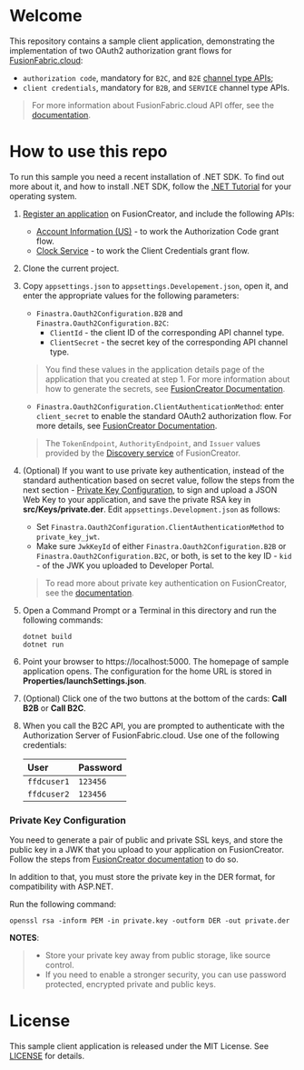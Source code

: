# Welcome

This repository contains a sample client application, demonstrating the implementation of two OAuth2 
authorization grant flows for [FusionFabric.cloud](https://developer.fusionfabric.cloud/): 
 - `authorization code`, mandatory for `B2C`, and `B2E` [channel type APIs](https://developer.fusionfabric.cloud/documentation/creator-catalogs#api-channel-type);
 - `client credentials`, mandatory for `B2B`, and `SERVICE` channel type APIs.

> For more information about FusionFabric.cloud API offer, see the [documentation](https://developer.fusionfabric.cloud/documentation/creator-offer).

# How to use this repo

To run this sample you need a recent installation of .NET SDK. To find out more about it, and how to install .NET SDK, follow the [.NET Tutorial](https://dotnet.microsoft.com/learn/dotnet/hello-world-tutorial/intro) for your operating system.

1. [Register an application](https://developer.fusionfabric.cloud/documentation/join-app-wizard) on FusionCreator, and include the following APIs:
   + [Account Information (US)](https://developer.fusionfabric.cloud/api/b2c-account-v1-fc77362a-c2ee-4b23-b20e-5621249eb7a4/docs)  - to work the Authorization Code grant flow.
   + [Clock Service](https://developer.fusionfabric.cloud/api/clock-v1-5ce28ddc-dbbc-11e9-9d36-2a2ae2dbcce4/docs) - to work the Client Credentials grant flow.
2. Clone the current project.
3. Copy `appsettings.json` to `appsettings.Developement.json`, open it, and enter the appropriate values for the following parameters:
   + `Finastra.Oauth2Configuration.B2B` and `Finastra.Oauth2Configuration.B2C`:
      + `ClientId` - the client ID of the corresponding API channel type.
      + `ClientSecret` - the secret key of the corresponding API channel type.  
   > You find these values in the application details page of the application that you created at step 1. For more information about how to generate the secrets, see [FusionCreator Documentation](https://developer.fusionfabric.cloud/documentation/creator-apps#credentials-by-api-channel).  
   + `Finastra.Oauth2Configuration.ClientAuthenticationMethod`: enter `client_secret` to enable the standard OAuth2 authorization flow.  For more details, see [FusionCreator Documentation](https://developer.fusionfabric.cloud/documentation/oauth2-grants).  
   > The `TokenEndpoint`, `AuthorityEndpoint`, and `Issuer` values provided by the [Discovery service](https://developer.fusionfabric.cloud/documentation/oauth2-grants#discovery-service) of FusionCreator.  
4. (Optional) If you want to use private key authentication, instead of the standard authentication based on secret value, follow the steps from the next section - [Private Key Configuration](#private-key-configuration), to sign and upload a JSON Web Key to your application, and save the private RSA key in **src/Keys/private.der**. Edit `appsettings.Development.json` as follows:
   + Set `Finastra.Oauth2Configuration.ClientAuthenticationMethod` to `private_key_jwt`. 
   + Make sure `JwkKeyId` of either `Finastra.Oauth2Configuration.B2B` or `Finastra.Oauth2Configuration.B2C`, or both, is set to the key ID - `kid` - of the JWK you uploaded to Developer Portal.
   > To read more about private key authentication on FusionCreator, see the [documentation](https://developer.fusionfabric.cloud/documentation/oauth2-grants#jwk-auth). 
5. Open a Command Prompt or a Terminal in this directory and run the following commands:
   ```
   dotnet build
   dotnet run
   ```  
6. Point your browser to https://localhost:5000. The homepage of sample application opens. The configuration for the home URL is stored in **Properties/launchSettings.json**.  
7. (Optional) Click one of the two buttons at the bottom of the cards: **Call B2B** or **Call B2C**.     
8. When you call the B2C API, you are prompted to authenticate with the Authorization Server of FusionFabric.cloud. Use one of the following credentials:

   | User        | Password |
   | :---------- | :------- |
   | `ffdcuser1` | `123456` |
   | `ffdcuser2` | `123456` |


### Private Key Configuration
You need to generate a pair of public and private SSL keys, and store the public key in a JWK that you upload to your application on FusionCreator. Follow the steps from [FusionCreator documentation](https://developer.fusionfabric.cloud/documentation/oauth2-grants#jwk-auth-procedure) to do so.

In addition to that, you must store the private key in the DER format, for compatibility with ASP.NET.

Run the following command:

```
openssl rsa -inform PEM -in private.key -outform DER -out private.der
```

**NOTES**:
> + Store your private key away from public storage, like source control.  
> + If you need to enable a stronger security, you can use password protected, encrypted private and public keys.


# License

This sample client application is released under the MIT License. See [LICENSE](LICENSE) for details.
